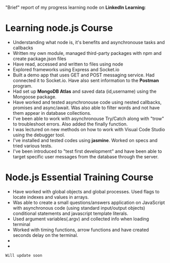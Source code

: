 
"Brief" report of my progress learning node on **LinkedIn Learning**:

# Learning node.js Course

* Understanding what node is, it's benefits and asynchronouse tasks and callbacks
* Written my own module, managed third-party packages with npm and create package.json files
* Have read, accessed and written to files using node
* Explored frameworks using Express and Socket.io
* Built a demo app that uses GET and POST messaging service. Had connected it to Socket.io. Have also sent information to the **Postman** program. 
* Had set up **MongoDB Atlas** and saved data (id,username) using the Mongoose package.
* Have worked and tested asynchronouse code using nested callbacks, promises and async/await. Was also able to filter words and not have them appear in database collections.
* I've been able to work with asynchronouse Try/Catch along with "trow" to troubleshoot errors. Also added the finally function.
* I was lectured on new methods on how to work with Visual Code Studio using the debugger tool. 
* I've installed and tested codes using **jasmine**. Worked on specs and tried various tests.
* I've been introduced to "test first development" and have been able to target specific user messages from the database through the server. 

# Node.js Essential Training Course

* Have worked with global objects and global processes.  Used flags to locate indexes and values in arrays. 
* Was able to create a small questions/answers application on JavaScript with asynchronous code (using standard input/output objects)  conditional statements and javascript template literals.
* Used argument variables(.argv) and collected info when loading terminal
* Worked with timing functions, arrow functions and have created seconds delay on the terminal. 
*
*


```
Will update soon
```
